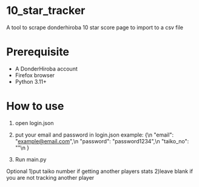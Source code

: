 # 10_star_tracker
A tool to scrape donderhiroba 10 star score page to import to a csv file

# Prerequisite
- A DonderHiroba account
- Firefox browser
- Python 3.11+

# How to use
1) open login.json
2) put your email and password in login.json
  example:
  {\n
    "email": "example@email.com",\n
    "password": "password1234",\n
    "taiko_no": ""\n
  }
  
3) Run main.py

Optional
1)put taiko number if getting another players stats
2)leave blank if you are not tracking another player
